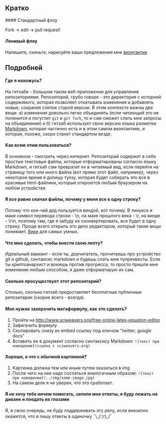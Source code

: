 Кратко
-------

﻿#### Стандартный флоу

Fork -> edit -> pull request!

#### Ленивый флоу

Напишите, скиньте, нарисуйте ваши предложения мне [вконтактик](http://vk.com/fikey)

Подробней
---------

#### Где я нахожусь?

На гитхабе - большом таком веб-приложении для управления репозиториями.
Репозиторий, грубо говоря - это директория с историей содержимого, которая
позволяет откатывать изменения и добавлять новые, сохраняя слепок старой
версии. В этом контексте важны две вещи: а) изменения довольно легко
объединять (если читающий это не поленится и погуглит `git` и `git fork`, то и
сам сможет слать мне запросы на объединение) и б) гитхаб использует свою
версию языка разметки [Markdown](http://ru.wikipedia.org/wiki/Markdown),
которая частично есть и в этом самом вконтактике, и которая, похоже, скоро
станет стандартом везде.

#### Как всем этим пользоваться?

В основном - смотреть через интернет. Репозиторий содержит в себе простые
текстовые файлы, которые отформатированы согласно языку Markdown, и
гитхаб сам превратит их в читаемый вид, если перейти на страницу того или
иного файла (вот прямо этот файл, например), через некоторое время я допишу
тулзу, которая будет собирать это все в красивые html-файлики, которые
откроются любым браузером на любом устройстве.

#### Я все равно скачал файлы, почему у меня все в одну строку?

Потому что кое-чей дед пользуется виндой, вот почему. В линуксе и маке
символ перевода строки - \n, на маке прошлого века - \r, на винде - \r\n,
поэтому там, где я забуду их сконвертировать, все будет в одну строку. Проще
всего открыть это дело редактором, который такие вещи понимает.
[Вики](http://ru.wikipedia.org/wiki/%D0%9F%D0%B5%D1%80%D0%B5%D0%B2%D0%BE%D0%B4_%D1%81%D1%82%D1%80%D0%BE%D0%BA%D0%B8#CR.2BLF)
для самых умных.

#### Что мне сделать, чтобы внести свою лепту?

Идеальный вариант - если ты, дорчитатель, прочитаешь про устройство git и
github, синтаксис markdown и будешь слать мне пулреквесты. Если ты
криптоанархист и воюешь против прогресса, то просто пришли мне
изменения любым способом, я даже отформатирую их сам.

#### Сколько просуществует этот репозитарий?

Столько, сколько гитхаб предоставляет бесплатные публичные репозитарии
(скорее всего - всегда).

#### Мне нужно захерачить мегаформулу, как это сделать?

1. Пройти на http://www.sciweavers.org/free-online-latex-equation-editor
2. Зафигачить формулу
3. Скопировать снизу из embed ссылку под ключом "twitter, google docs"
4. Вставить ее в документ согласно синтаксису Markdown:
`![текст при наведении](ссылка с sciweavers.org)`

#### Хорошо, а что с обычной картинкой?

1. Картинка должна тем или иным путем оказаться в img
2. После чего на нее надо сослаться аналогичным образом:
`![текст при наведении](../img/some-image.jpg)`
3. На самом деле я не уверен, что это сработает.

#### Я не хочу тебе ничем помогать, запили мне ответы, я буду лежать на диване и поедать их глазами

Я, в свою очередь, не буду поддерживать эту репу, если внезапно окажется, что я пишу ответы в одиночку ¯\\\_(ツ)\_/¯